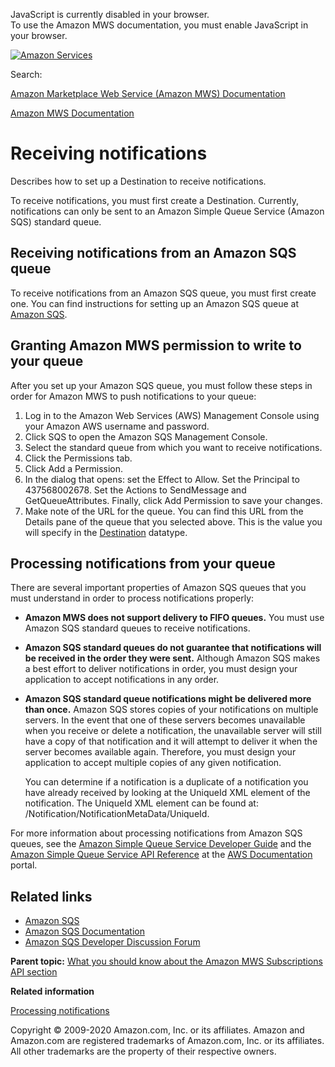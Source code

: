 <div id="MWSDX_noscript">

JavaScript is currently disabled in your browser.  
To use the Amazon MWS documentation, you must enable JavaScript in your
browser.

</div>

<div id="MWSDX_divtop">

[![Amazon
Services](https://images-na.ssl-images-amazon.com/images/G/08/mwsportal/fr_FR/amazonservices.gif "Amazon Services")](http://services.amazon.fr)

<div id="MWSDX_search">

<span id="MWSDX_searchlbl">Search:</span>

</div>

  
<span id="MWSDX_titlebar">[Amazon Marketplace Web Service (Amazon MWS)
Documentation](https://developer.amazonservices.fr/gp/mws/docs.html)</span>

</div>

<div id="MWSDX_divbottom">

<div id="MWSDX_divleft">

<div id="MWSDX_toc">

</div>

</div>

<div id="MWSDX_divright">

<div id="MWSDX_content">

<span id="MWSDX_breadcrumbs">[Amazon MWS
Documentation](https://developer.amazonservices.fr/gp/mws/docs.html)</span>

<div id="Subscriptions_ReceivingNotifications" class="nested0">

Receiving notifications
=======================

<div class="body">

Describes how to set up a <span
class="keyword parmname">Destination</span> to receive notifications.

To receive notifications, you must first create a <span
class="keyword parmname">Destination</span>. Currently, notifications
can only be sent to an <span class="ph">Amazon Simple Queue
Service</span> (<span class="ph">Amazon SQS</span>) standard queue.

<div id="Subscriptions_ReceivingNotifications__SQSQueue"
class="section">

Receiving notifications from an Amazon SQS queue
------------------------------------------------

To receive notifications from an <span class="ph">Amazon SQS</span>
queue, you must first create one. You can find instructions for setting
up an <span class="ph">Amazon SQS</span> queue at
<a href="http://aws.amazon.com/sqs/" class="xref">Amazon SQS</a>.

</div>

<div class="section">

Granting Amazon MWS permission to write to your queue
-----------------------------------------------------

After you set up your <span class="ph">Amazon SQS</span> queue, you must
follow these steps in order for <span class="ph">Amazon MWS</span> to
push notifications to your queue:

1.  Log in to the Amazon Web Services (AWS) Management Console using
    your Amazon AWS username and password.
2.  Click <span class="ph uicontrol">SQS</span> to open the <span
    class="ph">Amazon SQS</span> Management Console.
3.  Select the standard queue from which you want to receive
    notifications.
4.  Click the <span class="ph uicontrol">Permissions</span> tab.
5.  Click <span class="ph uicontrol">Add a Permission</span>.
6.  In the dialog that opens: set the <span
    class="ph uicontrol">Effect</span> to <span
    class="ph uicontrol">Allow</span>. Set the <span
    class="ph uicontrol">Principal</span> to 437568002678. Set the <span
    class="ph uicontrol">Actions</span> to <span
    class="ph uicontrol">SendMessage</span> and <span
    class="ph uicontrol">GetQueueAttributes</span>. Finally, click <span
    class="ph uicontrol">Add Permission</span> to save your changes.
7.  Make note of the URL for the queue. You can find this URL from the
    <span class="ph uicontrol">Details</span> pane of the queue that you
    selected above. This is the value you will specify in the
    <a href="Subscriptions_Datatypes.md#Destination" class="xref" title="A delivery channel that you create to receive notifications.">Destination</a>
    datatype.

</div>

<div class="section">

Processing notifications from your queue
----------------------------------------

There are several important properties of <span class="ph">Amazon
SQS</span> queues that you must understand in order to process
notifications properly:

-   **<span class="ph">Amazon MWS</span> does not support delivery to
    FIFO queues.** You must use <span class="ph">Amazon SQS</span>
    standard queues to receive notifications.

-   **<span class="ph">Amazon SQS</span> standard queues do not
    guarantee that notifications will be received in the order they were
    sent.** Although <span class="ph">Amazon SQS</span> makes a best
    effort to deliver notifications in order, you must design your
    application to accept notifications in any order.

-   **<span class="ph">Amazon SQS</span> standard queue notifications
    might be delivered more than once.** <span class="ph">Amazon
    SQS</span> stores copies of your notifications on multiple servers.
    In the event that one of these servers becomes unavailable when you
    receive or delete a notification, the unavailable server will still
    have a copy of that notification and it will attempt to deliver it
    when the server becomes available again. Therefore, you must design
    your application to accept multiple copies of any given
    notification.

    You can determine if a notification is a duplicate of a notification
    you have already received by looking at the <span
    class="keyword parmname">UniqueId</span> XML element of the
    notification. The <span class="keyword parmname">UniqueId</span> XML
    element can be found at: <span
    class="keyword parmname">/Notification/NotificationMetaData/UniqueId</span>.

For more information about processing notifications from <span
class="ph">Amazon SQS</span> queues, see the
<a href="http://docs.aws.amazon.com/AWSSimpleQueueService/latest/SQSDeveloperGuide" class="xref">Amazon Simple Queue Service Developer Guide</a>
and the
<a href="http://docs.aws.amazon.com/AWSSimpleQueueService/latest/APIReference" class="xref">Amazon Simple Queue Service API Reference</a>
at the
<a href="https://aws.amazon.com/documentation/" class="xref">AWS Documentation</a>
portal.

</div>

<div class="section">

Related links
-------------

-   <a href="http://aws.amazon.com/sqs/" class="xref">Amazon SQS</a>
-   <a href="http://aws.amazon.com/documentation/sqs/" class="xref">Amazon SQS Documentation</a>
-   <a href="https://forums.aws.amazon.com/forum.jspa?forumID=12" class="xref">Amazon SQS Developer Discussion Forum</a>

</div>

</div>

<div class="related-links">

<div class="familylinks">

<div class="parentlink">

**Parent topic:**
<a href="../subscriptions/Subscriptions_Overview.md" class="link">What you should know about the Amazon MWS Subscriptions API section</a>

</div>

</div>

<div class="relinfo">

**Related information**  

<div>

<a href="../subscriptions/Subscriptions_ProcessingNotifications.md" class="link" title="Describes how to process a notification that you have received.">Processing notifications</a>

</div>

</div>

</div>

</div>

<div id="MWSDX_footer">

Copyright © 2009-2020 Amazon.com, Inc. or its affiliates. Amazon and
Amazon.com are registered trademarks of Amazon.com, Inc. or its
affiliates. All other trademarks are the property of their respective
owners.

</div>

</div>

</div>

<div style="clear: both;">

</div>

</div>
